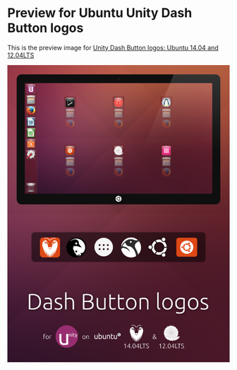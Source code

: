 Preview for Ubuntu Unity Dash Button logos
==========================================
This is the preview image for [Unity Dash Button logos: Ubuntu 14.04 and 12.04LTS][dash-button-logos]

![Dash Button logos Preview](Dash%20Button%20logos%20Preview.jpg)


[dash-button-logos]: https://deviantart.com/HEXcube/art/Unity-Dash-Button-logos-Ubuntu-14-04-and-12-04LTS-468721437 "Dash Button logos on DeviantArt"
